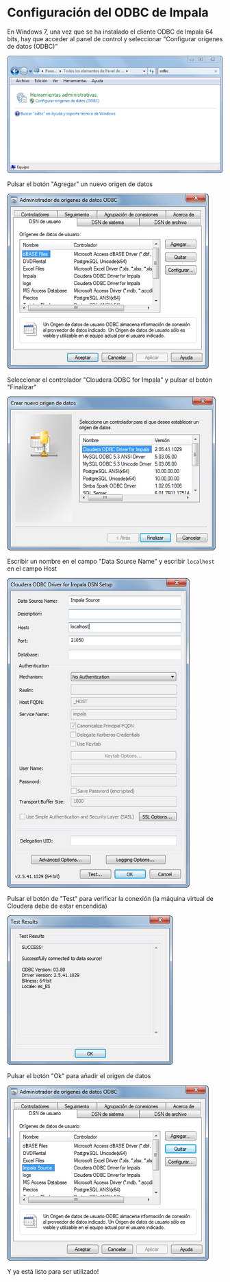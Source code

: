 # Configuración del ODBC de Impala

En Windows 7, una vez que se ha instalado el cliente ODBC de Impala 64 bits, hay que acceder al panel de control y seleccionar "Configurar origenes de datos (ODBC)"

![](/images/odbc-1.png)

Pulsar el botón "Agregar" un nuevo origen de datos

![](/images/odbc-2.png)

Seleccionar el controlador "Cloudera ODBC for Impala" y pulsar el botón "Finalizar"

![](/images/odbc-3.png)

Escribir un nombre en el campo "Data Source Name" y escribir `localhost` en el campo Host

![](/images/odbc-4.png)

Pulsar el botón de "Test" para verificar la conexión (la máquina virtual de Cloudera debe de estar encendida)

![](/images/odbc-5.png)

Pulsar el botón "Ok" para añadir el origen de datos

![](/images/odbc-6.png)

Y ya está listo para ser utilizado!
